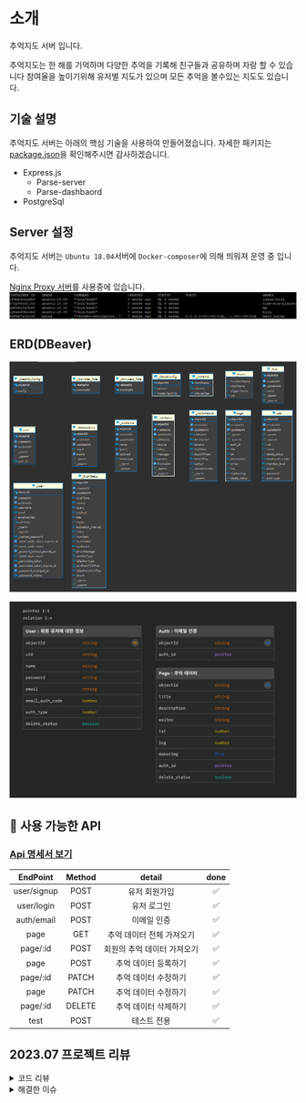 # 소개

추억지도 서버 입니다. 

추억지도는 한 해를 기억하며 다양한 추억을 기록해 친구들과 공유하며 자랑 할 수 있습니다
참여율을 높이기위해 유저별 지도가 있으며 모든 추억을 볼수있는 지도도 있습니다.

## 기술 설명

추억지도 서버는 아래의 핵심 기술을 사용하여 만들어졌습니다.
자세한 패키지는 [package.json](./server/package.json)을 확인해주시면 감사하겠습니다.

- Express.js
  - Parse-server
  - Parse-dashbaord
- PostgreSql

## Server 설정

추억지도 서버는 `Ubuntu 18.04`서버에 `Docker-composer`에 의해 띄워져 운영 중 입니다.

[Nginx Proxy 서버](https://github.com/tjrehdrms123/TIL/blob/main/study/Liunx/Docker/Docker%EB%A5%BC%20%ED%86%B5%ED%95%B4%20Nginx%20proxy%EC%84%9C%EB%B2%84%20%EA%B5%AC%EC%B6%95.md)를 사용중에 있습니다.
![nginx_proxy](./readme_img/nginx_proxy.png)



## ERD(DBeaver)
![전체 추억](./readme_img/erd.PNG)

![ERD](./readme_img/erd02.png)

## 📑 사용 가능한 API
### [Api 명세서 보기](./docs/index.html)

|  EndPoint   | Method |           detail            | done |
| :---------: | :----: | :-------------------------: | :--: |
| user/signup |  POST  |        유저 회원가입        |  ✅  |
| user/login  |  POST  |         유저 로그인         |  ✅  |
| auth/email  |  POST  |         이메일 인증         |  ✅  |
|    page     |  GET   |  추억 데이터 전체 가져오기  |  ✅  |
|  page/:id   |  POST  | 회원의 추억 데이터 가져오기 |  ✅  |
|    page     |  POST  |    추억 데이터 등록하기     |  ✅  |
|  page/:id   | PATCH  |    추억 데이터 수정하기     |  ✅  |
|    page     | PATCH  |    추억 데이터 수정하기     |  ✅  |
|  page/:id   | DELETE |    추억 데이터 삭제하기     |  ✅  |
|    test     |  POST  |         테스트 전용         |  ✅  |

## 2023.07 프로젝트 리뷰

<details>
<summary>코드 리뷰</summary>
<div markdown="1">  
  <ul>
    <li>1. 프로젝트르 완료 후 추가 기능을 추가할때 테스트 코드가 없어서 리팩토링 작업을할때 매우 불안하고 불편했다.</li>
    <li>2. page.js pageListQuery메소드에서 유저에 해당하는 페이지를 조회하는데 <b>Full Table Scan</b>이 되었다. </li>
    <li>
      3. 함수명을 봤을때 정확하게 동작을 추론할 수 없었다.<br/>
      예시로 ID에 해당하는 유저를 조회하는 pageListQuery메소드가 있다 findPageById와 같이 변경하고싶다.
    </li>
     <li>4. 2개 이상의 DB Connection을 연결해 작업하는 API에 Transaction코드가 존재하지 않는다.</li>
    </ul>
  </ul>
</div>
</details>

<details>
<summary>해결한 이슈</summary>
<div markdown="1">   
  <ul>
    <li>[ FSFilesAdapter ]Parse Error: spawn ps ENOENT에러 <br/>
    파일을 업로드 할때 pm2에서 해당 오류가 발생한다. 이유는 pm2를 실행시킬때 --watch 옵션을 줬다. <br/>
    mount된 server폴더에는 files라는 유저가 업로드한 파일 갖고 있는 폴더도 있어서 pm2가 서버를 재시작해 충돌이 나는것으로 확인됐다.<br/>
    해결 방법은 —watch 옵션을 붙히지 않고 pm2 start server.js로 실행 시켰다. 추 후 파일은 AWS S3로 올라가도록 변경했다.</li>
    <li>does not exist" when connecting with PG <br/>create database를 직접 쿼리 날려줘서 해결했다.</li>
    </ul>
      <ul>
    <li>CORS header contains multiple values
    <br/>Nginx, Express 둘다 CORS 설정을하게되면 해당 에러가 발생한다. 둘중 한곳에서만 CORS 설정을 해줘야한다.</li>
    <li>server.js 응답 미들웨어<br/>
    응답 상태 객체를 만들고 상태에 따라 message에 값을 다르게 넣어서 재사용성을 증가시켜서 사용하려고했을때 발견했던 이슈이다.<br/>
    로그인을 했을떄 "refreshToken", "sameSite" 등 message외 추가적인 값을 프로퍼티에 추가해 넘겨줬다.<br/>
    하지만 하나의 객체를 override해서 사용할 경우 다음 요청에 message만 바꾸고 이전 요청에 있던 "refreshToken", "sameSite"등 필요하지 않은 프로퍼티의 값을 제거하지 않으면, 이전 값을 그대로 반환한다.<br/>그래서 응답 미들웨어에 타입을 추가해서 타입이 "cookie" 즉 로그인이면 반환하는 코드를 하나 더 추가했다.
    </li>
  </ul>
</div>
</details>